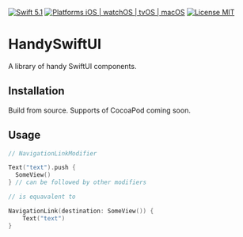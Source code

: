 [![Swift 5.1](https://img.shields.io/badge/Swift-5.1-orange.svg?style=flat)](https://swift.org)
[![Platforms iOS | watchOS | tvOS | macOS](https://img.shields.io/badge/Platforms-iOS%20%7C%20watchOS%20%7C%20tvOS%20%7C%20macOS-lightgray.svg?style=flat)](http://www.apple.com)
[![License MIT](https://img.shields.io/badge/License-MIT-lightgrey.svg?style=flat)](https://github.com/tadija/AEXML/blob/master/LICENSE)

# HandySwiftUI

A library of handy SwiftUI components.

## Installation

Build from source. Supports of CocoaPod coming soon.


## Usage

```swift
// NavigationLinkModifier

Text("text").push {
  SomeView()
} // can be followed by other modifiers

// is equavalent to

NavigationLink(destination: SomeView()) {
    Text("text")
}
```
